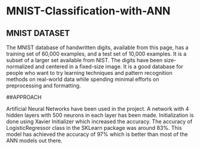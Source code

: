 # MNIST-Classification-with-ANN

## MNIST DATASET

The MNIST database of handwritten digits, available from this page, has a training set of 60,000 examples, and a test set of 10,000 examples. It is a subset of a larger set available from NIST. The digits have been size-normalized and centered in a fixed-size image.
It is a good database for people who want to try learning techniques and pattern recognition methods on real-world data while spending minimal efforts on preprocessing and formatting.

##APPROACH

Artificial Neural Networks have been used in the project. A network with 4 hidden layers with 500 neurons in each layer has been made. Initialization is done using Xavier Initializer which increased the accuracy. The accuracy of LogisticRegressor class in the SKLearn package was around 83%. This model has achieved the accuracy of 97% which is better than most of the ANN models out there.
